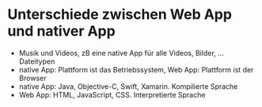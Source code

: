 # Unterschiede zwischen Web App und nativer App

- Musik und Videos, zB eine native App für alle Videos, Bilder, ... Dateitypen
- native App: Plattform ist das Betriebssystem, Web App: Plattform ist der Browser
- native App: Java, Objective-C, Swift, Xamarin. Kompilierte Sprache
- Web App: HTML, JavaScript, CSS. Interpretierte Sprache

